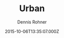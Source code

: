 ---
title: Urban
github: 'https://github.com/midzer/urban-theme'
demo: 'https://midzer.github.io/urban-theme/'
author: Dennis Rohner
ssg:
  - Jekyll
cms:
  - No Cms
date: 2015-10-06T13:35:07.000Z
github_branch: master
description: minimal jekyll theme for visual artists
stale: true
---